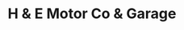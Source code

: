 ---
title: "H & E Motor Co & Garage"
url: /north-wilkesboro/h-and-e-motor-co-and-garage/
shop: car repair
---